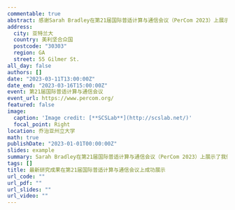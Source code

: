 ```yaml
---
commentable: true
abstract: 感谢Sarah Bradley在第21届国际普适计算与通信会议（PerCom 2023）上展示我们的最新研究成果！
address:
  city: 亚特兰大
  country: 美利坚合众国
  postcode: "30303"
  region: GA
  street: 55 Gilmer St.
all_day: false
authors: []
date: "2023-03-11T13:00:00Z"
date_end: "2023-03-16T15:00:00Z"
event: 第21届国际普适计算与通信会议
event_url: https://www.percom.org/
featured: false
image:
  caption: 'Image credit: [**SCSLab**](http://scslab.net/)'
  focal_point: Right
location: 乔治亚州立大学
math: true
publishDate: "2023-01-01T00:00:00Z"
slides: example
summary: Sarah Bradley在第21届国际普适计算与通信会议（PerCom 2023）上展示了我们的最新研究成果。
tags: []
title: 最新研究成果在第21届国际普适计算与通信会议上成功展示
url_code: ""
url_pdf: ""
url_slides: ""
url_video: ""
---
```

